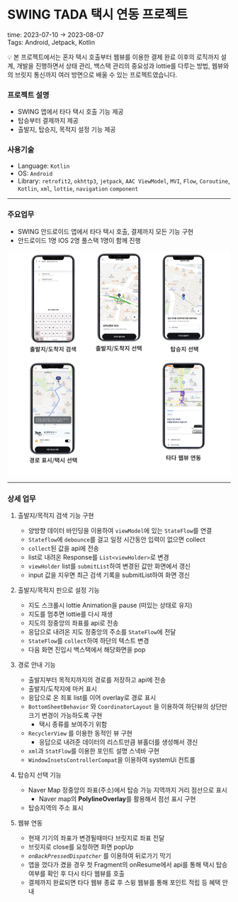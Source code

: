 # SWING TADA 택시 연동 프로젝트

time: 2023-07-10 → 2023-08-07<br>
Tags: Android, Jetpack, Kotlin

<aside>
💡 본 프로젝트에서는 혼자 택시 호출부터 웹뷰를 이용한 결제 완료 이후의 로직까지 설계, 개발을 진행하면서 상태 관리, 백스택 관리의 중요성과 lottie를 다루는 방법, 웹뷰와의 브릿지 통신까지 여러 방면으로 배울 수 있는 프로젝트였습니다.

</aside>

### 프로젝트 설명

- SWING 앱에서 타다 택시 호출 기능 제공
- 탑승부터 결제까지 제공
- 출발지, 탑승지, 목적지 설정 기능 제공

### 사용기술

- Language: `Kotlin`
- OS: `Android`
- Library: `retrofit2`, `okhttp3`, `jetpack`, `AAC ViewModel`, `MVI`, `Flow`, `Coroutine`, `Kotlin`, `xml`, `lottie`, `navigation` `component`

---

### 주요업무

- SWING 안드로이드 앱에서 타다 택시 호출, 결제까지 모든 기능 구현
- 안드로이드 1명 IOS 2명 풀스택 1명이 함께 진행

![tada_2.png](tada_pic/tada_2.png)

---

### 상세 업무

1. 출발지/목적지 검색 기능 구현
    - 양방향 데이터 바인딩을 이용하여 `viewModel`에 있는 `StateFlow`를 연결
    - `Stateflow`에 `debounce`를 걸고 일정 시간동안 입력이 없으면 collect
    - `collect`된 값을 api에 전송
    - list로 내려온 Response를 `List<viewHolder>`로 변경
    - `viewHolder` list를 `submitList`하여 변경된 값만 화면에서 갱신
    - input 값을 지우면 최근 검색 기록을 submitList하여 화면 갱신
    
2. 출발지/목적지 핀으로 설정 기능
    - 지도 스크롤시 lottie Animation을 pause (떠있는 상태로 유지)
    - 지도를 멈추면 lottie를 다시 재생
    - 지도의 정중앙의 좌표를 api로 전송
    - 응답으로 내려온 지도 정중앙의 주소를 `StateFlow`에 전달
    - `StateFlow`를 `collect`하여 하단의 텍스트 변경
    - 다음 화면 진입시 백스택에서 해당화면을 pop
    
3. 경로 안내 기능
    - 출발지부터 목적지까지의 경로를 저장하고 api에 전송
    - 출발지/도착지에 마커 표시
    - 응답으로 온 죄표 list를 이어 overlay로 경로 표시
    - `BottomSheetBehavior` 와  `CoordinatorLayout` 을 이용하여 하단뷰의 상단만 크기 변경이 가능하도록 구현
        - 택시 종류를 보여주기 위함
    - `RecyclerView` 를 이용한 동적인 뷰 구현
        - 응답으로 내려준 데이터의 리스트만큼 뷰홀더를 생성해서 갱신
    - `xml`과 `StatFlow`를 이용한 포인트 설명 스낵바 구현
    - `WindowInsetsControllerCompat`을 이용하여 systemUi 컨트롤
    
4. 탑승지 선택 기능
    - Naver Map 정중앙의 좌표(주소)에서 탑승 가능 지역까지 거리 점선으로 표시
        - Naver map의 **PolylineOverlay**를 활용해서 점선 표시 구현
    - 탑승지역의 주소 표시
    
5. 웹뷰 연동
    - 현재 기기의 좌표가 변경될때마다 브릿지로 좌표 전달
    - 브릿지로 close를 요청하면 화면 popUp
    - *`onBackPressedDispatcher`* 를 이용하여 뒤로가기 막기
    - 앱을 껐다가 켰을 경우 첫 Fragment의 onResume에서 api를 통해 택시 탑승 여부를 확인 후 다시 타다 웹뷰를 호출
    - 결제까지 완료되면 타다 웹뷰 종료 후 스윙 웹뷰를 통해 포인트 적립 등 혜택 안내